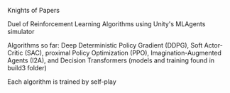 Knights of Papers

Duel of Reinforcement Learning Algorithms using Unity's MLAgents simulator

Algorithms so far: Deep Deterministic Policy Gradient (DDPG), Soft Actor-Critic (SAC), proximal Policy Optimization (PPO), Imagination-Augmented Agents (I2A), and Decision Transformers
(models and training found in build3 folder)

Each algorithm is trained by self-play 



